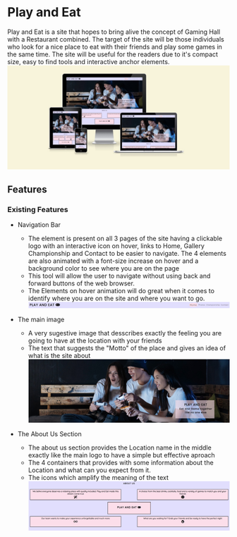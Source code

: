 #  Play and Eat

Play and Eat is a site that hopes to bring alive the concept of Gaming Hall with a Restaurant combined. The target of the site will be those individuals who look for a nice place to eat with their friends and play some games in the same time. The site will be useful for the readers due to it's compact size, easy to find tools and interactive anchor elements.
![alt Play and Eat Web Page on different screen sizes](./media-readme/play-and-eat-resp.jpg)
## Features

### Existing Features 

- Navigation Bar
  - The element is present on all 3 pages of the site having a clickable logo with an interactive icon on hover, links to Home, Gallery Championship and Contact to be easier to navigate. The 4 elements are also animated with a font-size increase on hover and a background color to see where you are on the page
  - This tool will allow the user to navigate without using back and forward buttons of the web browser.
  - The Elements on hover animation will do great when it comes to identify where you are on the site and where you want to go.
![Navigation Bar](./media-readme/nav-bar.jpg)

- The main image
  - A very sugestive image that desscribes exactly the feeling you are going to have at the location with your friends
  - The text that suggests the "Motto" of the place and gives an idea of what is the site about
![The main page image](./media-readme/main-image.jpg)  
  
- The About Us Section
  - The about us section provides the Location name in the middle exactly like the main logo to have a simple but effective aproach
  - The 4 containers that provides with some information about the Location and what can you expect from it.
  - The icons which amplify the meaning of the text
![About Us Section](./media-readme/about-us.jpg)
  
